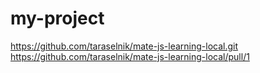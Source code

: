 # my-project
https://github.com/taraselnik/mate-js-learning-local.git
https://github.com/taraselnik/mate-js-learning-local/pull/1